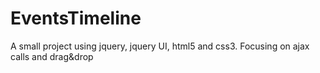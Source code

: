 EventsTimeline
==============

A small project using jquery, jquery UI, html5 and css3. Focusing on ajax calls and drag&amp;drop
